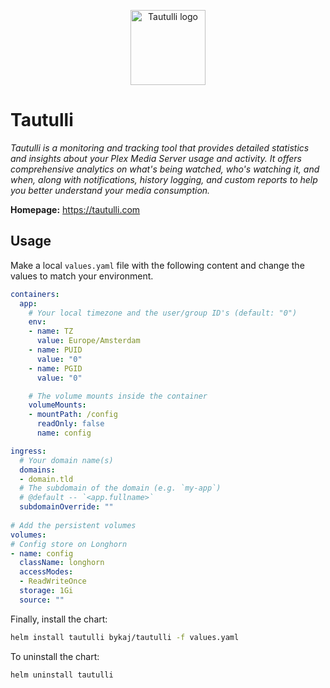 <p align="center">
    <img src="https://cdn.jsdelivr.net/gh/selfhst/icons/svg/tautulli.svg" height="120" alt="Tautulli logo">
</p>

# Tautulli
*Tautulli is a monitoring and tracking tool that provides detailed statistics and insights about your Plex Media Server usage and activity. It offers comprehensive analytics on what's being watched, who's watching it, and when, along with notifications, history logging, and custom reports to help you better understand your media consumption.*

**Homepage:** <https://tautulli.com>

## Usage
Make a local `values.yaml` file with the following content and change the values to match your environment.
```yaml
containers:
  app:
    # Your local timezone and the user/group ID's (default: "0")
    env:
    - name: TZ
      value: Europe/Amsterdam
    - name: PUID
      value: "0"
    - name: PGID
      value: "0"

    # The volume mounts inside the container
    volumeMounts:
    - mountPath: /config
      readOnly: false
      name: config

ingress:
  # Your domain name(s)
  domains: 
  - domain.tld
  # The subdomain of the domain (e.g. `my-app`)
  # @default -- `<app.fullname>`
  subdomainOverride: ""
  
# Add the persistent volumes
volumes:
# Config store on Longhorn
- name: config
  className: longhorn
  accessModes: 
  - ReadWriteOnce
  storage: 1Gi
  source: ""
```

Finally, install the chart:
```bash
helm install tautulli bykaj/tautulli -f values.yaml
```
To uninstall the chart:
```bash
helm uninstall tautulli
```